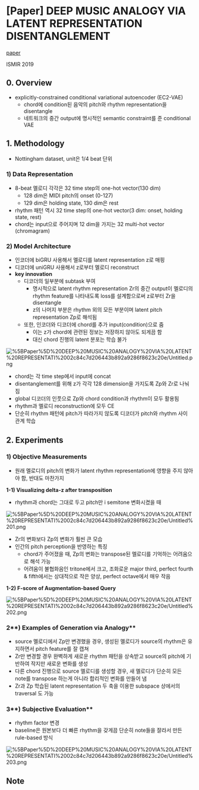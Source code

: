 # [Paper] DEEP MUSIC ANALOGY VIA LATENT REPRESENTATION DISENTANGLEMENT

[paper](https://archives.ismir.net/ismir2019/paper/000072.pdf)

ISMIR 2019

## **0. Overview**

- explicitly-constrained conditional variational autoencoder (EC2-VAE)
    - chord에 condition된 음악의 pitch와 rhythm representation을 disentangle
    - 네트워크의 중간 output에 명시적인 semantic constraint를 준 conditional VAE

## **1. Methodology**

- Nottingham dataset, unit은 1/4 beat 단위

### **1) Data Representation**

- 8-beat 멜로디 각각은 32 time step의 one-hot vector(130 dim)
    - 128 dim은 MIDI pitch의 onset (0-127)
    - 129 dim은 holding state, 130 dim은 rest
- rhythm 패턴 역시 32 time step의 one-hot vector(3 dim: onset, holding state, rest)
- chord는 input으로 주어지며 12 dim을 가지는 32 multi-hot vector (chromagram)

### **2) Model Architecture**

- 인코더에 biGRU 사용해서 멜로디를 latent representation z로 매핑
- 디코더에 uniGRU 사용해서 z로부터 멜로디 reconstruct
- **key innovation**
    - 디코더의 일부분에 subtask 부여
        - 명시적으로 latent rhythm representation Zr의 중간 output이 멜로디의 rhythm feature를 나타내도록 loss를 설계함으로써 z로부터 Zr을 disentangle
        - z의 나머지 부분은 rhythm 외의 모든 부분이며 latent pitch representation Zp로 해석됨
    - 또한, 인코더와 디코더에 chord를 추가 input(condition)으로 줌
        - 이는 z가 chord에 관련된 정보는 저장하지 않아도 되게끔 함
        - 대신 chord 진행의 latent 분포는 학습 불가

![%5BPaper%5D%20DEEP%20MUSIC%20ANALOGY%20VIA%20LATENT%20REPRESENTATI%2002c84c7d206443b892a9286f8623c20e/Untitled.png](%5BPaper%5D%20DEEP%20MUSIC%20ANALOGY%20VIA%20LATENT%20REPRESENTATI%2002c84c7d206443b892a9286f8623c20e/Untitled.png)

- chord는 각 time step에서 input에 concat
- disentanglement를 위해 z가 각각 128 dimension을 가지도록 Zp와 Zr로 나눠짐
- global 디코더의 인풋으로 Zp와 chord condition과 rhythm이 모두 활용됨
- rhythm과 멜로디 reconstruction에 모두 CE
- 단순히 rhythm 패턴에 pitch가 따라가지 않도록 디코더가 pitch와 rhythm 사이 관계 학습

## **2. Experiments**

### **1) Objective Measurements**

- 원래 멜로디의 pitch의 변화가 latent rhythm representation에 영향을 주지 않아야 함, 반대도 마찬가지

**1-1) Visualizing delta-z after transposition**

- rhythm과 chord는 그대로 두고 pitch만 i semitone 변화시켰을 때

![%5BPaper%5D%20DEEP%20MUSIC%20ANALOGY%20VIA%20LATENT%20REPRESENTATI%2002c84c7d206443b892a9286f8623c20e/Untitled%201.png](%5BPaper%5D%20DEEP%20MUSIC%20ANALOGY%20VIA%20LATENT%20REPRESENTATI%2002c84c7d206443b892a9286f8623c20e/Untitled%201.png)

- Zr의 변화보다 Zp의 변화가 훨씬 큰 모습
- 인간의 pitch perception을 반영하는 특징
    - chord가 주어졌을 때, Zp의 변화는 transpose된 멜로디를 기억하는 어려움으로 해석 가능
    - 어려움이 불협화음인 tritone에서 크고, 조화로운 major third, perfect fourth & fifth에서는 상대적으로 작은 양상, perfect octave에서 매우 작음

**1-2) F-score of Augmentation-based Query**

![%5BPaper%5D%20DEEP%20MUSIC%20ANALOGY%20VIA%20LATENT%20REPRESENTATI%2002c84c7d206443b892a9286f8623c20e/Untitled%202.png](%5BPaper%5D%20DEEP%20MUSIC%20ANALOGY%20VIA%20LATENT%20REPRESENTATI%2002c84c7d206443b892a9286f8623c20e/Untitled%202.png)

### 2**) Examples of Generation via Analogy**

- source 멜로디에서 Zp만 변경했을 경우, 생성된 멜로디가 source의 rhythm은 유지하면서 pitch feature를 잘 캡쳐
- Zr만 변경할 경우 완벽하게 새로운 rhythm 패턴을 상속받고 source의 pitch에 기반하여 작지만 새로운 변화를 생성
- 다른 chord 진행으로 source 멜로디를 생성할 경우, 새 멜로디가 단순히 모든 note를 transpose 하는게 아니라 합리적인 변화를 만들어 냄
- Zr과 Zp 학습된 latent representation 두 축을 이용한 subspace 상에서의 traversal 도 가능

### 3**) Subjective Evaluation**

- rhythm factor 변경
- baseline은 원본보다 더 빠른 rhythm을 갖게끔 단순히 note들을 잘라서 만든 rule-based 방식

![%5BPaper%5D%20DEEP%20MUSIC%20ANALOGY%20VIA%20LATENT%20REPRESENTATI%2002c84c7d206443b892a9286f8623c20e/Untitled%203.png](%5BPaper%5D%20DEEP%20MUSIC%20ANALOGY%20VIA%20LATENT%20REPRESENTATI%2002c84c7d206443b892a9286f8623c20e/Untitled%203.png)

## **Note**